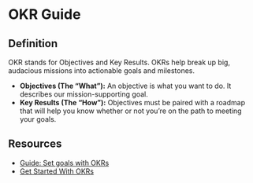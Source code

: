 # OKR Guide

## Definition
OKR stands for Objectives and Key Results. OKRs help break up big, audacious missions into actionable goals and milestones.
* **Objectives (The “What”):** An objective is what you want to do. It describes our mission-supporting goal.
* **Key Results (The “How”):** Objectives must be paired with a roadmap that will help you know whether or not you’re on the path to meeting your goals.

## Resources
- [Guide: Set goals with OKRs](https://rework.withgoogle.com/guides/set-goals-with-okrs/steps/introduction/)
- [Get Started With OKRs](https://www.whatmatters.com/get-started/)
